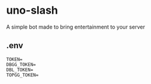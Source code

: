 # uno-slash
A simple bot made to bring entertainment to your server

## .env

```batch
TOKEN=
DBGG_TOKEN=
DBL_TOKEN=
TOPGG_TOKEN=
```
